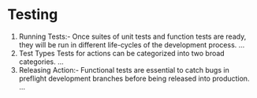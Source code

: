 # Testing
<ol>
<li>Running Tests:- Once suites of unit tests and function tests are ready, they will be run in different life-cycles of the development process. ...</li>
<li>Test Types Tests for actions can be categorized into two broad categories. ...</li> 

<li>Releasing Action:- Functional tests are essential to catch bugs in preflight development branches before being released into production. ...</li>
  
</ol>
